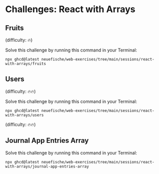 # Challenges: React with Arrays

## Fruits

(difficulty: 🔥)

Solve this challenge by running this command in your Terminal:

```
npx ghcd@latest neuefische/web-exercises/tree/main/sessions/react-with-arrays/fruits
```

## Users

(difficulty: 🔥🔥)

Solve this challenge by running this command in your Terminal:

```
npx ghcd@latest neuefische/web-exercises/tree/main/sessions/react-with-arrays/users
```

(difficulty: 🔥🔥)

## Journal App Entries Array

Solve this challenge by running this command in your Terminal:

```
npx ghcd@latest neuefische/web-exercises/tree/main/sessions/react-with-arrays/journal-app-entries-array
```
